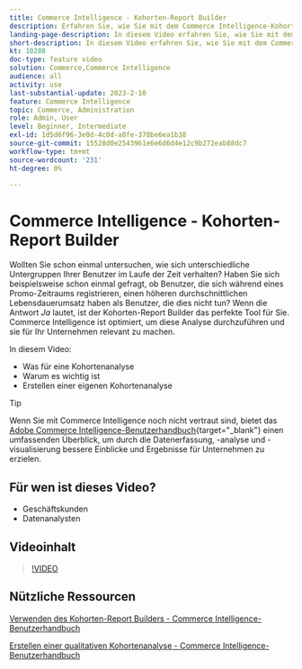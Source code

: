 ```yaml
---
title: Commerce Intelligence - Kohorten-Report Builder
description: Erfahren Sie, wie Sie mit dem Commerce Intelligence-Kohorten-Report Builder optimierte Berichte und Analysen erstellen können, die für Ihr Unternehmen relevant sind.
landing-page-description: In diesem Video erfahren Sie, wie Sie mit dem Commerce Intelligence-Kohorte-Report Builder optimierte Berichte und Analysen erstellen, die für Ihr Unternehmen relevant sind.
short-description: In diesem Video erfahren Sie, wie Sie mit dem Commerce Intelligence-Kohorte-Report Builder optimierte Berichte und Analysen erstellen, die für Ihr Unternehmen relevant sind.
kt: 10288
doc-type: feature video
solution: Commerce,Commerce Intelligence
audience: all
activity: use
last-substantial-update: 2023-2-10
feature: Commerce Intelligence
topic: Commerce, Administration
role: Admin, User
level: Beginner, Intermediate
exl-id: 1d5d6f96-3e0d-4c0d-a8fe-370be6ea1b38
source-git-commit: 15528d0e2543961e6e6d6d4e12c9b272eab88dc7
workflow-type: tm+mt
source-wordcount: '231'
ht-degree: 0%

---
```


# Commerce Intelligence - Kohorten-Report Builder

Wollten Sie schon einmal untersuchen, wie sich unterschiedliche Untergruppen Ihrer Benutzer im Laufe der Zeit verhalten? Haben Sie sich beispielsweise schon einmal gefragt, ob Benutzer, die sich während eines Promo-Zeitraums registrieren, einen höheren durchschnittlichen Lebensdauerumsatz haben als Benutzer, die dies nicht tun? Wenn die Antwort _Ja_ lautet, ist der Kohorten-Report Builder das perfekte Tool für Sie. Commerce Intelligence ist optimiert, um diese Analyse durchzuführen und sie für Ihr Unternehmen relevant zu machen.

In diesem Video:

- Was für eine Kohortenanalyse
- Warum es wichtig ist
- Erstellen einer eigenen Kohortenanalyse

>[!TIP]
>
>Wenn Sie mit Commerce Intelligence noch nicht vertraut sind, bietet das [Adobe Commerce Intelligence-Benutzerhandbuch](https://experienceleague.adobe.com/docs/commerce-business-intelligence/mbi/guide-overview.html){target="_blank"} einen umfassenden Überblick, um durch die Datenerfassung, -analyse und -visualisierung bessere Einblicke und Ergebnisse für Unternehmen zu erzielen.

## Für wen ist dieses Video?

- Geschäftskunden
- Datenanalysten

## Videoinhalt

>[!VIDEO](https://video.tv.adobe.com/v/342407?quality=12&learn=on)

## Nützliche Ressourcen

[Verwenden des Kohorten-Report Builders - Commerce Intelligence-Benutzerhandbuch](https://experienceleague.adobe.com/docs/commerce-business-intelligence/mbi/analyze/sql/cohort-rpt-bldr.html)

[Erstellen einer qualitativen Kohortenanalyse - Commerce Intelligence-Benutzerhandbuch](https://experienceleague.adobe.com/docs/commerce-business-intelligence/mbi/analyze/sql/create-qual-cohort-analysis.html)
